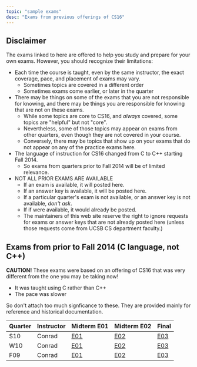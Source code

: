 ```yaml
---
topic: "sample exams"
desc: "Exams from previous offerings of CS16"
---
```


<div id="disclaimer" data-role="collapsible" data-collapsed="false" markdown="1">
<h2>Disclaimer</h2>

The exams linked to here are offered to help you study and prepare for your own exams.  However, you should recognize their limitations:

* Each time the course is taught, even by the same instructor, the exact coverage, pace, and placement of exams may vary.
    * Sometimes topics are covered in a different order
    * Sometimes exams come earlier, or later in the quarter
* There may be things on some of the exams that you are not responsible for knowing, 
   and there may be things you are responsible for knowing that are not on these exams. 
    * While some topics are core to CS16, and *always* covered, some topics are "helpful" but not "core".  
    * Nevertheless, some of those topics may appear on exams from other quarters, even though they are not covered in your course.
    * Conversely, there may be topics that show up on your exams that do not appear on any of the practice exams here.
* The language of instruction for CS16 changed from C to C++ starting Fall 2014.   
    * So exams from quarters prior to Fall 2014 will be of limited relevance.
* NOT ALL PRIOR EXAMS ARE AVAILABLE
    * If an exam is available, it will posted here.
    * If an answer key is available, it will be posted here.
    * If a particular quarter's exam is not available, or an answer key is not available, *don't ask*.   
    * If if were available, it would already be posted.
    * The maintainers of this web site reserve the right to ignore requests for exams or answer keys that are not already posted here
      (unless those requests come from UCSB CS department faculty.)
</div>


<div id="pre_f14" data-role="collapsible" data-collapsed="true" markdown="1">
<h2>Exams from prior to Fall 2014 (C language, not C++)</h2>

<b>CAUTION!</b>   These exams were based on an offering of CS16 that was very different from the one you may be taking now!

* It was taught using C rather than C++
* The pace was slower

So don't attach too much signficance to these.  They are provided mainly for reference and historical documentation.


| Quarter | Instructor| Midterm E01 | Midterm E02 | Final |
|---------|-----------|-------------|-------------|-------|
| S10     | Conrad    | [E01](http://www.cs.ucsb.edu/~pconrad/cs16/10S/exams/E01/) | [E02](http://www.cs.ucsb.edu/~pconrad/cs16/10S/exams/E02/) | [E03](http://www.cs.ucsb.edu/~pconrad/cs16/10S/exams/E03/) |
| W10     | Conrad    | [E01](http://www.cs.ucsb.edu/~pconrad/cs16/10W/exams/E01/) | [E02](http://www.cs.ucsb.edu/~pconrad/cs16/10W/exams/E02/) | [E03](http://www.cs.ucsb.edu/~pconrad/cs16/10W/exams/E03/) |
| F09     | Conrad    | [E01](http://www.cs.ucsb.edu/~pconrad/cs16/09F/exams/E01/) | [E02](http://www.cs.ucsb.edu/~pconrad/cs16/09F/exams/E02/) | [E03](http://www.cs.ucsb.edu/~pconrad/cs16/09F/exams/E03/) |

</div>
